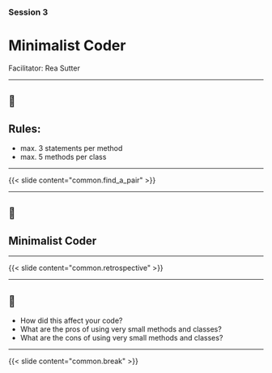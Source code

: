 ### Session 3

# Minimalist Coder

Facilitator: Rea Sutter

---

## 📜
## Rules:
- max. 3 statements per method
- max. 5 methods per class

---

{{< slide content="common.find_a_pair" >}}

---

## 📝
## Minimalist Coder

---

{{< slide content="common.retrospective" >}}

---

## 🤔
- How did this affect your code?
- What are the pros of using very small methods and classes?
- What are the cons of using very small methods and classes?


---

{{< slide content="common.break" >}}
